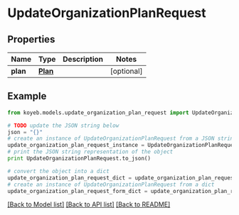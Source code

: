 # UpdateOrganizationPlanRequest


## Properties
Name | Type | Description | Notes
------------ | ------------- | ------------- | -------------
**plan** | [**Plan**](Plan.md) |  | [optional] 

## Example

```python
from koyeb.models.update_organization_plan_request import UpdateOrganizationPlanRequest

# TODO update the JSON string below
json = "{}"
# create an instance of UpdateOrganizationPlanRequest from a JSON string
update_organization_plan_request_instance = UpdateOrganizationPlanRequest.from_json(json)
# print the JSON string representation of the object
print UpdateOrganizationPlanRequest.to_json()

# convert the object into a dict
update_organization_plan_request_dict = update_organization_plan_request_instance.to_dict()
# create an instance of UpdateOrganizationPlanRequest from a dict
update_organization_plan_request_form_dict = update_organization_plan_request.from_dict(update_organization_plan_request_dict)
```
[[Back to Model list]](../README.md#documentation-for-models) [[Back to API list]](../README.md#documentation-for-api-endpoints) [[Back to README]](../README.md)



